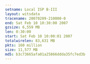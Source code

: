 ```yaml
---
setname: Local ISP B-III
layout: witsdata
tracename: 20070209-210000-0
end: Sat Feb 10 10:30:00 2007
gzsize: 6,559 MB
len: 0:30:00
start: Sat Feb 10 10:00:01 2007
totalwirelen: 83,631 MB
pkts: 160 million
size: 11,577 MB
md5: b3c73665afa01a25866ddda35fc7ed3b
---
```

